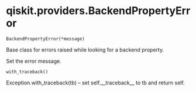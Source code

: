 # qiskit.providers.BackendPropertyError



`BackendPropertyError(*message)`

Base class for errors raised while looking for a backend property.

Set the error message.



`with_traceback()`

Exception.with\_traceback(tb) – set self.\_\_traceback\_\_ to tb and return self.
